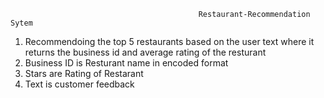                                               Restaurant-Recommendation Sytem

1. Recommendoing the top 5 restaurants based on the user text where it returns the business id and average rating of the resturant 
2. Business ID is Resturant name in encoded format
3. Stars are Rating of Restarant
4. Text is customer feedback 
